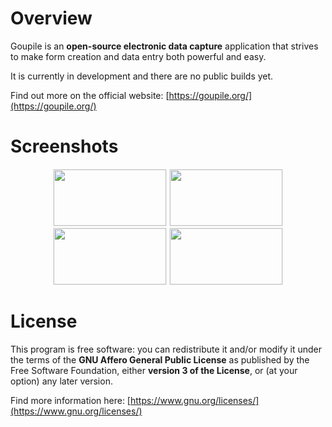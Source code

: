 <!-- Title: koromix.dev — Goupile
     Menu: Goupile
     Created: 2022-05-16 -->

# Overview

Goupile is an **open-source electronic data capture** application that strives to make form creation and data entry both powerful and easy.

It is currently in development and there are no public builds yet.

Find out more on the official website: [https://goupile.org/](https://goupile.org/)

# Screenshots

<p style="text-align: center;">
    <a href="https://goupile.org/static/screenshots/editor.webp"><img src="https://goupile.org/static/screenshots/editor.webp"
                                                                     width="180" height="90" style="border: 1px solid #eee;"/></a>
    <a href="https://goupile.org/static/screenshots/data.webp"><img src="https://goupile.org/static/screenshots/data.webp"
                                                                   width="180" height="90" style="border: 1px solid #eee;"/></a>
    <a href="https://goupile.org/static/screenshots/overview.webp"><img src="https://goupile.org/static/screenshots/overview.webp"
                                                                       width="180" height="90" style="border: 1px solid #eee;"/></a>
    <a href="https://goupile.org/static/screenshots/tablet.webp"><img src="https://goupile.org/static/screenshots/tablet.webp"
                                                                     width="180" height="90" style="border: 1px solid #eee;"/></a>
</p>

# License

This program is free software: you can redistribute it and/or modify it under the terms of the **GNU Affero General Public License** as published by the Free Software Foundation, either **version 3 of the License**, or (at your option) any later version.

Find more information here: [https://www.gnu.org/licenses/](https://www.gnu.org/licenses/)
